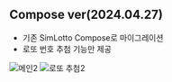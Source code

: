 ## Compose ver(2024.04.27)
- 기존 SimLotto Compose로 마이그레이션
- 로또 번호 추첨 기능만 제공

![메인2](https://github.com/jininim/Simple_Lotto_Compose/assets/91578450/2b0c70c2-16bb-42b2-88d3-4d1062b6723b) ![로또 추첨2](https://github.com/jininim/Simple-Lotto/assets/91578450/aa4a2c26-5444-4581-9e8b-b6cbfe0d0955)
